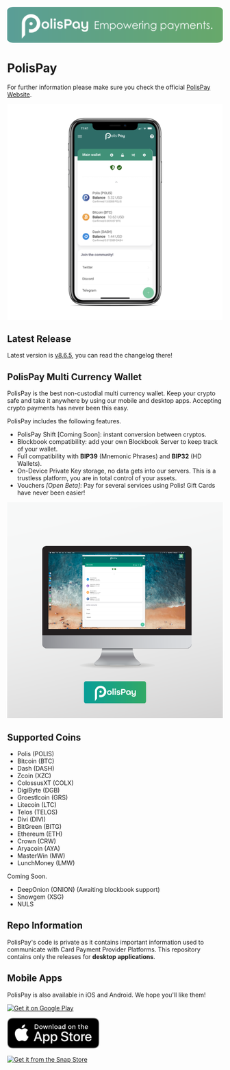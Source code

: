 ![](src/pp_slogan.png)

# PolisPay

For further information please make sure you check the official [PolisPay Website](https://polispay.com/home).

![](src/iphone_app.png)

## Latest Release
Latest version is [v8.6.5](https://github.com/grupokindynos/polispay-releases/releases/latest), you can read the changelog there!

## PolisPay Multi Currency Wallet

PolisPay is the best non-custodial multi currency wallet. Keep your crypto safe and take it anywhere by using our mobile and desktop apps. Accepting crypto payments has never been this easy.

PolisPay includes the following features.

* PolisPay Shift [Coming Soon]: instant conversion between cryptos. 
* Blockbook compatibility: add your own Blockbook Server to keep track of your wallet.  
* Full compatibility with **BIP39** (Mnemonic Phrases) and **BIP32** (HD Wallets).  
* On-Device Private Key storage, no data gets into our servers. This is a trustless platform, you are in total control of your assets.  
* Vouchers *[Open Beta]*: Pay for several services using Polis! Gift Cards have never been easier!

![macOS App](src/mac_app.png)

## Supported Coins

* Polis (POLIS)
* Bitcoin (BTC)
* Dash (DASH)
* Zcoin (XZC)
* ColossusXT (COLX)
* DigiByte (DGB)
* Groestlcoin (GRS)
* Litecoin (LTC)
* Telos (TELOS)
* Divi (DIVI)
* BitGreen (BITG)
* Ethereum (ETH)
* Crown (CRW)
* Aryacoin (AYA)
* MasterWin (MW)
* LunchMoney (LMW)

Coming Soon.
* DeepOnion (ONION) (Awaiting blockbook support)
* Snowgem (XSG)
* NULS


## Repo Information
PolisPay's code is private as it contains important information used to communicate with Card Payment Provider Platforms. This repository contains only the releases for **desktop applications**.

## Mobile Apps
PolisPay is also available in iOS and Android. We hope you'll like them!

<div class='row'>
  <a href='https://play.google.com/store/apps/details?id=com.polispay.copay&hl=en&pcampaignid=MKT-Other-global-all-co-prtnr-py-PartBadge-Mar2515-1'><img alt='Get it on Google Play' src='https://play.google.com/intl/en_us/badges/images/generic/en_badge_web_generic.png' style='height:100px'/></a>

  <a href='https://apps.apple.com/mx/app/polispay-crypto-wallet/id1351572060?l=en'><img alt='Get it on the App Store' src='src/as_badge.svg' style='height:72px'/></a>

  [![Get it from the Snap Store](https://snapcraft.io/static/images/badges/en/snap-store-black.svg)](https://snapcraft.io/polispay)
</div>
